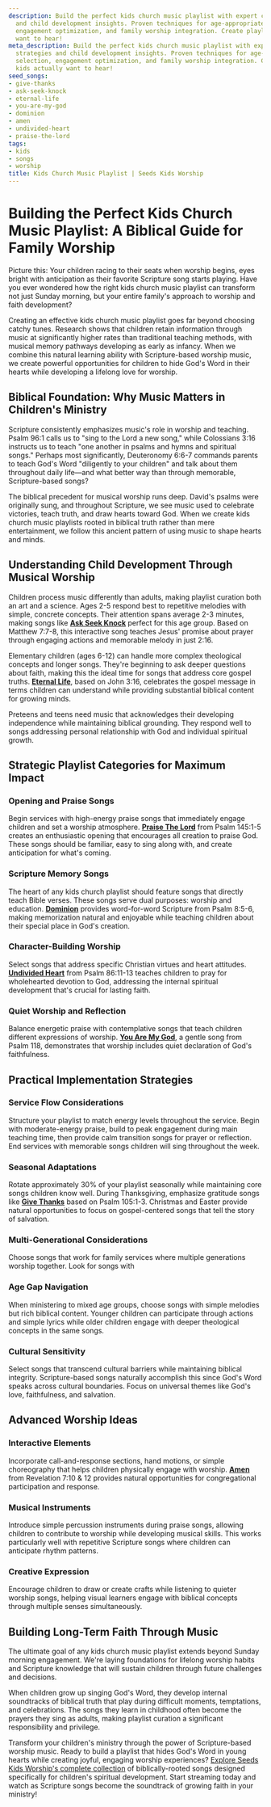 ```yaml
---
description: Build the perfect kids church music playlist with expert curation strategies
  and child development insights. Proven techniques for age-appropriate selection,
  engagement optimization, and family worship integration. Create playlists kids actually
  want to hear!
meta_description: Build the perfect kids church music playlist with expert curation
  strategies and child development insights. Proven techniques for age-appropriate
  selection, engagement optimization, and family worship integration. Create playlists
  kids actually want to hear!
seed_songs:
- give-thanks
- ask-seek-knock
- eternal-life
- you-are-my-god
- dominion
- amen
- undivided-heart
- praise-the-lord
tags:
- kids
- songs
- worship
title: Kids Church Music Playlist | Seeds Kids Worship
---
```

# Building the Perfect Kids Church Music Playlist: A Biblical Guide for Family Worship

Picture this: Your children racing to their seats when worship begins, eyes bright with anticipation as their favorite Scripture song starts playing. Have you ever wondered how the right kids church music playlist can transform not just Sunday morning, but your entire family's approach to worship and faith development?

Creating an effective kids church music playlist goes far beyond choosing catchy tunes. Research shows that children retain information through music at significantly higher rates than traditional teaching methods, with musical memory pathways developing as early as infancy. When we combine this natural learning ability with Scripture-based worship music, we create powerful opportunities for children to hide God's Word in their hearts while developing a lifelong love for worship.

## Biblical Foundation: Why Music Matters in Children's Ministry

Scripture consistently emphasizes music's role in worship and teaching. Psalm 96:1 calls us to "sing to the Lord a new song," while Colossians 3:16 instructs us to teach "one another in psalms and hymns and spiritual songs." Perhaps most significantly, Deuteronomy 6:6-7 commands parents to teach God's Word "diligently to your children" and talk about them throughout daily life—and what better way than through memorable, Scripture-based songs?

The biblical precedent for musical worship runs deep. David's psalms were originally sung, and throughout Scripture, we see music used to celebrate victories, teach truth, and draw hearts toward God. When we create kids church music playlists rooted in biblical truth rather than mere entertainment, we follow this ancient pattern of using music to shape hearts and minds.

## Understanding Child Development Through Musical Worship

Children process music differently than adults, making playlist curation both an art and a science. Ages 2-5 respond best to repetitive melodies with simple, concrete concepts. Their attention spans average 2-3 minutes, making songs like **[Ask Seek Knock](https://seedskidsworship.com/product/ask-seek-knock-matthew-77-8-2/)** perfect for this age group. Based on Matthew 7:7-8, this interactive song teaches Jesus' promise about prayer through engaging actions and memorable melody in just 2:16.

Elementary children (ages 6-12) can handle more complex theological concepts and longer songs. They're beginning to ask deeper questions about faith, making this the ideal time for songs that address core gospel truths. **[Eternal Life](https://seedskidsworship.com/product/eternal-life-john-316-3/)**, based on John 3:16, celebrates the gospel message in terms children can understand while providing substantial biblical content for growing minds.

Preteens and teens need music that acknowledges their developing independence while maintaining biblical grounding. They respond well to songs addressing personal relationship with God and individual spiritual growth.

## Strategic Playlist Categories for Maximum Impact

### Opening and Praise Songs
Begin services with high-energy praise songs that immediately engage children and set a worship atmosphere. **[Praise The Lord](https://seedskidsworship.com/product/praise-the-lord-psalm-1451-5/)** from Psalm 145:1-5 creates an enthusiastic opening that encourages all creation to praise God. These songs should be familiar, easy to sing along with, and create anticipation for what's coming.

### Scripture Memory Songs
The heart of any kids church playlist should feature songs that directly teach Bible verses. These songs serve dual purposes: worship and education. **[Dominion](https://seedskidsworship.com/product/dominion-psalm-85-6-2/)** provides word-for-word Scripture from Psalm 8:5-6, making memorization natural and enjoyable while teaching children about their special place in God's creation.

### Character-Building Worship
Select songs that address specific Christian virtues and heart attitudes. **[Undivided Heart](https://seedskidsworship.com/product/undivided-heart-psalm-8611-13-2/)** from Psalm 86:11-13 teaches children to pray for wholehearted devotion to God, addressing the internal spiritual development that's crucial for lasting faith.

### Quiet Worship and Reflection
Balance energetic praise with contemplative songs that teach children different expressions of worship. **[You Are My God](https://seedskidsworship.com/product/you-are-my-god-psalm-1181-28-29/)**, a gentle song from Psalm 118, demonstrates that worship includes quiet declaration of God's faithfulness.

## Practical Implementation Strategies

### Service Flow Considerations
Structure your playlist to match energy levels throughout the service. Begin with moderate-energy praise, build to peak engagement during main teaching time, then provide calm transition songs for prayer or reflection. End services with memorable songs children will sing throughout the week.

### Seasonal Adaptations
Rotate approximately 30% of your playlist seasonally while maintaining core songs children know well. During Thanksgiving, emphasize gratitude songs like **[Give Thanks](https://seedskidsworship.com/product/give-thanks-psalm-1051-3-2/)** based on Psalm 105:1-3. Christmas and Easter provide natural opportunities to focus on gospel-centered songs that tell the story of salvation.

### Multi-Generational Considerations
Choose songs that work for family services where multiple generations worship together. Look for songs with

### Age Gap Navigation
When ministering to mixed age groups, choose songs with simple melodies but rich biblical content. Younger children can participate through actions and simple lyrics while older children engage with deeper theological concepts in the same songs.

### Cultural Sensitivity
Select songs that transcend cultural barriers while maintaining biblical integrity. Scripture-based songs naturally accomplish this since God's Word speaks across cultural boundaries. Focus on universal themes like God's love, faithfulness, and salvation.

## Advanced Worship Ideas

### Interactive Elements
Incorporate call-and-response sections, hand motions, or simple choreography that helps children physically engage with worship. **[Amen](https://seedskidsworship.com/product/seeds-of-praise-vol-3/)** from Revelation 7:10 & 12 provides natural opportunities for congregational participation and response.

### Musical Instruments
Introduce simple percussion instruments during praise songs, allowing children to contribute to worship while developing musical skills. This works particularly well with repetitive Scripture songs where children can anticipate rhythm patterns.

### Creative Expression
Encourage children to draw or create crafts while listening to quieter worship songs, helping visual learners engage with biblical concepts through multiple senses simultaneously.

## Building Long-Term Faith Through Music

The ultimate goal of any kids church music playlist extends beyond Sunday morning engagement. We're laying foundations for lifelong worship habits and Scripture knowledge that will sustain children through future challenges and decisions.

When children grow up singing God's Word, they develop internal soundtracks of biblical truth that play during difficult moments, temptations, and celebrations. The songs they learn in childhood often become the prayers they sing as adults, making playlist curation a significant responsibility and privilege.

Transform your children's ministry through the power of Scripture-based worship music. Ready to build a playlist that hides God's Word in young hearts while creating joyful, engaging worship experiences? [Explore Seeds Kids Worship's complete collection](https://seedskidsworship.com) of biblically-rooted songs designed specifically for children's spiritual development. Start streaming today and watch as Scripture songs become the soundtrack of growing faith in your ministry!

<script type="application/ld+json">
{
  "@context": "https://schema.org",
  "@type": "Article",
  "headline": "Kids Church Music Playlist",
  "author": {
    "@type": "Organization",
    "name": "Seeds Kids Worship"
  },
  "publisher": {
    "@type": "Organization",
    "name": "Seeds Kids Worship",
    "logo": {
      "@type": "ImageObject",
      "url": "https://seedskidsworship.com/logo.png"
    }
  },
  "datePublished": "2025-09-04T15:50:23.687585",
  "dateModified": "2025-09-04T15:50:23.687608",
  "description": "Build the perfect kids church music playlist with expert curation strategies and child development insights. Proven techniques for age-appropriate selection, en",
  "mainEntityOfPage": {
    "@type": "WebPage",
    "@id": "https://seedskidsworship.com/activities/kids-church-music-playlist/"
  }
}
</script>

<script type="application/ld+json">
{
  "@context": "https://schema.org",
  "@type": "Product",
  "name": "Give Thanks",
  "description": "Based on Psalm 105:1-5, this song encourages children to give thanks to the Lord, call on His name, make known His deeds and remember the wonders He has done.",
  "url": "https://seedskidsworship.com/product/give-thanks-psalm-1051-3-2/",
  "brand": {
    "@type": "Brand",
    "name": "Seeds Kids Worship"
  },
  "category": "Children's Christian Music",
  "album": "Seeds of Character"
}
</script>

<script type="application/ld+json">
{
  "@context": "https://schema.org",
  "@type": "Product",
  "name": "Ask Seek Knock",
  "description": "Interactive worship song teaching children Jesus' promise about asking, seeking, and knocking in prayer",
  "url": "https://seedskidsworship.com/product/ask-seek-knock-matthew-77-8-2/",
  "brand": {
    "@type": "Brand",
    "name": "Seeds Kids Worship"
  },
  "category": "Children's Christian Music",
  "album": "Seeds of Courage"
}
</script>

<script type="application/ld+json">
{
  "@context": "https://schema.org",
  "@type": "Product",
  "name": "Eternal Life",
  "description": "Based on John 3:16, this song celebrates the gospel by reminding children that God loved the world so much that He gave His only Son, so that whoever believes in Him will have eternal life.",
  "url": "https://seedskidsworship.com/product/eternal-life-john-316-3/",
  "brand":
